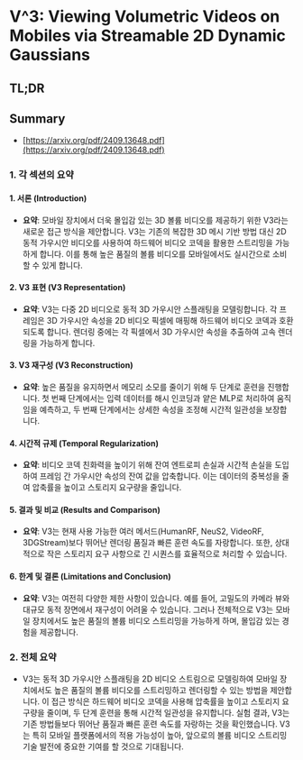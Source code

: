 # V^3: Viewing Volumetric Videos on Mobiles via Streamable 2D Dynamic Gaussians
## TL;DR
## Summary
- [https://arxiv.org/pdf/2409.13648.pdf](https://arxiv.org/pdf/2409.13648.pdf)

### 1. 각 섹션의 요약

#### 1. 서론 (Introduction)
- **요약**: 모바일 장치에서 더욱 몰입감 있는 3D 볼륨 비디오를 제공하기 위한 V3라는 새로운 접근 방식을 제안합니다. V3는 기존의 복잡한 3D 메시 기반 방법 대신 2D 동적 가우시안 비디오를 사용하여 하드웨어 비디오 코덱을 활용한 스트리밍을 가능하게 합니다. 이를 통해 높은 품질의 볼륨 비디오를 모바일에서도 실시간으로 소비할 수 있게 합니다.

#### 2. V3 표현 (V3 Representation)
- **요약**: V3는 다중 2D 비디오로 동적 3D 가우시안 스플래팅을 모델링합니다. 각 프레임은 3D 가우시안 속성을 2D 비디오 픽셀에 매핑해 하드웨어 비디오 코덱과 호환되도록 합니다. 렌더링 중에는 각 픽셀에서 3D 가우시안 속성을 추출하여 고속 렌더링을 가능하게 합니다.

#### 3. V3 재구성 (V3 Reconstruction)
- **요약**: 높은 품질을 유지하면서 메모리 소모를 줄이기 위해 두 단계로 훈련을 진행합니다. 첫 번째 단계에서는 입력 데이터를 해시 인코딩과 얕은 MLP로 처리하여 움직임을 예측하고, 두 번째 단계에서는 상세한 속성을 조정해 시간적 일관성을 보장합니다.

#### 4. 시간적 규제 (Temporal Regularization)
- **요약**: 비디오 코덱 친화력을 높이기 위해 잔여 엔트로피 손실과 시간적 손실을 도입하여 프레임 간 가우시안 속성의 잔여 값을 압축합니다. 이는 데이터의 중복성을 줄여 압축률을 높이고 스토리지 요구량을 줄입니다.

#### 5. 결과 및 비교 (Results and Comparison)
- **요약**: V3는 현재 사용 가능한 여러 메서드(HumanRF, NeuS2, VideoRF, 3DGStream)보다 뛰어난 렌더링 품질과 빠른 훈련 속도를 자랑합니다. 또한, 상대적으로 작은 스토리지 요구 사항으로 긴 시퀀스를 효율적으로 처리할 수 있습니다.

#### 6. 한계 및 결론 (Limitations and Conclusion)
- **요약**: V3는 여전히 다양한 제한 사항이 있습니다. 예를 들어, 고밀도의 카메라 뷰와 대규모 동적 장면에서 재구성이 어려울 수 있습니다. 그러나 전체적으로 V3는 모바일 장치에서도 높은 품질의 볼륨 비디오 스트리밍을 가능하게 하며, 몰입감 있는 경험을 제공합니다.

### 2. 전체 요약
- V3는 동적 3D 가우시안 스플래팅을 2D 비디오 스트림으로 모델링하여 모바일 장치에서도 높은 품질의 볼륨 비디오를 스트리밍하고 렌더링할 수 있는 방법을 제안합니다. 이 접근 방식은 하드웨어 비디오 코덱을 사용해 압축률을 높이고 스토리지 요구량을 줄이며, 두 단계 훈련을 통해 시간적 일관성을 유지합니다. 실험 결과, V3는 기존 방법들보다 뛰어난 품질과 빠른 훈련 속도를 자랑하는 것을 확인했습니다. V3는 특히 모바일 플랫폼에서의 적용 가능성이 높아, 앞으로의 볼륨 비디오 스트리밍 기술 발전에 중요한 기여를 할 것으로 기대됩니다.